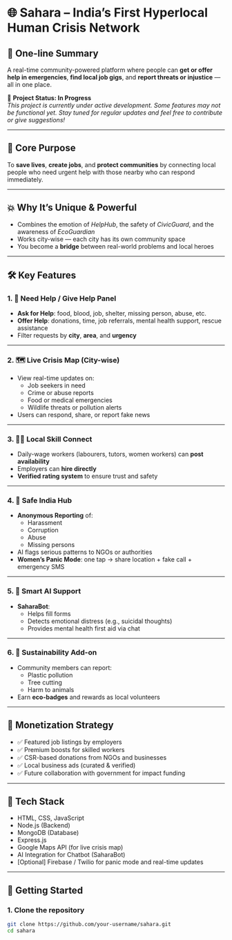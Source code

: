 # 🌐 Sahara – India’s First Hyperlocal Human Crisis Network

## 🧩 One-line Summary
A real-time community-powered platform where people can **get or offer help in emergencies**, **find local job gigs**, and **report threats or injustice** — all in one place.

🚧 **Project Status: In Progress**  
*This project is currently under active development. Some features may not be functional yet. Stay tuned for regular updates and feel free to contribute or give suggestions!*

---

## 🎯 Core Purpose
To **save lives**, **create jobs**, and **protect communities** by connecting local people who need urgent help with those nearby who can respond immediately.

---

## 💥 Why It’s Unique & Powerful
- Combines the emotion of *HelpHub*, the safety of *CivicGuard*, and the awareness of *EcoGuardian*
- Works city-wise — each city has its own community space
- You become a **bridge** between real-world problems and local heroes

---

## 🛠 Key Features

### 1. 🚨 Need Help / Give Help Panel
- **Ask for Help**: food, blood, job, shelter, missing person, abuse, etc.
- **Offer Help**: donations, time, job referrals, mental health support, rescue assistance
- Filter requests by **city**, **area**, and **urgency**

---

### 2. 🗺 Live Crisis Map (City-wise)
- View real-time updates on:
  - Job seekers in need
  - Crime or abuse reports
  - Food or medical emergencies
  - Wildlife threats or pollution alerts
- Users can respond, share, or report fake news

---

### 3. 🧑‍🔧 Local Skill Connect
- Daily-wage workers (labourers, tutors, women workers) can **post availability**
- Employers can **hire directly**
- **Verified rating system** to ensure trust and safety

---

### 4. 🔐 Safe India Hub
- **Anonymous Reporting** of:
  - Harassment
  - Corruption
  - Abuse
  - Missing persons
- AI flags serious patterns to NGOs or authorities
- **Women’s Panic Mode**: one tap → share location + fake call + emergency SMS

---

### 5. 🧠 Smart AI Support
- **SaharaBot**:
  - Helps fill forms
  - Detects emotional distress (e.g., suicidal thoughts)
  - Provides mental health first aid via chat

---

### 6. 🌱 Sustainability Add-on
- Community members can report:
  - Plastic pollution
  - Tree cutting
  - Harm to animals
- Earn **eco-badges** and rewards as local volunteers

---

## 💸 Monetization Strategy
- ✅ Featured job listings by employers
- ✅ Premium boosts for skilled workers
- ✅ CSR-based donations from NGOs and businesses
- ✅ Local business ads (curated & verified)
- ✅ Future collaboration with government for impact funding

---

## 🧪 Tech Stack
- HTML, CSS, JavaScript
- Node.js (Backend)
- MongoDB (Database)
- Express.js
- Google Maps API (for live crisis map)
- AI Integration for Chatbot (SaharaBot)
- [Optional] Firebase / Twilio for panic mode and real-time updates

---

## 🚀 Getting Started

### 1. Clone the repository
```bash
git clone https://github.com/your-username/sahara.git
cd sahara
